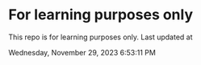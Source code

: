 # For learning purposes only
This repo is for learning purposes only.
Last updated at

Wednesday, November 29, 2023 6:53:11 PM

